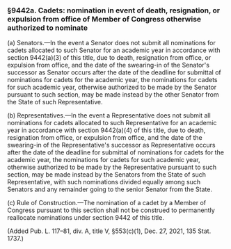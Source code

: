 ### §9442a. Cadets: nomination in event of death, resignation, or expulsion from office of Member of Congress otherwise authorized to nominate ###

(a) Senators.—In the event a Senator does not submit all nominations for cadets allocated to such Senator for an academic year in accordance with section 9442(a)(3) of this title, due to death, resignation from office, or expulsion from office, and the date of the swearing-in of the Senator's successor as Senator occurs after the date of the deadline for submittal of nominations for cadets for the academic year, the nominations for cadets for such academic year, otherwise authorized to be made by the Senator pursuant to such section, may be made instead by the other Senator from the State of such Representative.

(b) Representatives.—In the event a Representative does not submit all nominations for cadets allocated to such Representative for an academic year in accordance with section 9442(a)(4) of this title, due to death, resignation from office, or expulsion from office, and the date of the swearing-in of the Representative's successor as Representative occurs after the date of the deadline for submittal of nominations for cadets for the academic year, the nominations for cadets for such academic year, otherwise authorized to be made by the Representative pursuant to such section, may be made instead by the Senators from the State of such Representative, with such nominations divided equally among such Senators and any remainder going to the senior Senator from the State.

(c) Rule of Construction.—The nomination of a cadet by a Member of Congress pursuant to this section shall not be construed to permanently reallocate nominations under section 9442 of this title.

(Added Pub. L. 117–81, div. A, title V, §553(c)(1), Dec. 27, 2021, 135 Stat. 1737.)